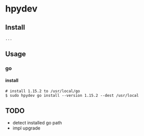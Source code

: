 # hpydev

## Install

```
...
```

## Usage

### go

#### install

```console
# install 1.15.2 to /usr/local/go
$ sudo hpydev go install --version 1.15.2 --dest /usr/local
```

## TODO

- detect installed go path
- impl upgrade
